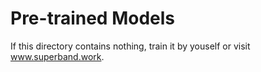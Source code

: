 # Pre-trained Models

If this directory contains nothing, train it by youself or visit www.superband.work.
